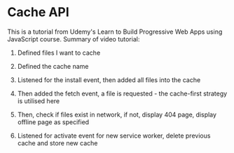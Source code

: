 # Cache API

This is a tutorial from Udemy's Learn to Build Progressive Web Apps using JavaScript course. Summary of video tutorial:

1. Defined files I want to cache

2. Defined the cache name

3. Listened for the install event, then added all files into the cache

4. Then added the fetch event, a file is requested - the cache-first strategy is utilised here

5. Then, check if files exist in network, if not, display 404 page, display offline page as specified

6. Listened for activate event for new service worker, delete previous cache and store new cache
